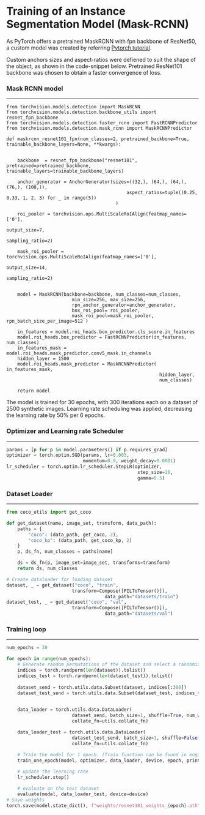 # Training of an Instance Segmentation Model (Mask-RCNN)

As PyTorch offers a pretrained MaskRCNN with fpn backbone of ResNet50, a custom model was created by referring [Pytorch tutorial](https://pytorch.org/tutorials/intermediate/torchvision_tutorial.html#defining-your-model). 

Custom anchors sizes and aspect-ratios were defiened to suit the shape of the object, as shown in the code-snippet below. Pretrained ResNet101 backbone was chosen to obtain a faster convergence of loss.

### Mask RCNN model
----
```python3
from torchvision.models.detection import MaskRCNN
from torchvision.models.detection.backbone_utils import resnet_fpn_backbone
from torchvision.models.detection.faster_rcnn import FastRCNNPredictor
from torchvision.models.detection.mask_rcnn import MaskRCNNPredictor

def maskrcnn_resnet101_fpn(num_classes=2, pretrained_backbone=True, trainable_backbone_layers=None, **kwargs):
    
    
    backbone  = resnet_fpn_backbone("resnet101", pretrained=pretrained_backbone, trainable_layers=trainable_backbone_layers)
    
    anchor_generator = AnchorGenerator(sizes=((32,), (64,), (64,), (76,), (100,)),
                                            aspect_ratios=tuple((0.25, 0.33, 1, 2, 3) for _ in range(5))
                                        )

    roi_pooler = torchvision.ops.MultiScaleRoIAlign(featmap_names=['0'],
                                                         output_size=7,
                                                         sampling_ratio=2)

    mask_roi_pooler = torchvision.ops.MultiScaleRoIAlign(featmap_names=['0'],
                                                              output_size=14,
                                                              sampling_ratio=2)
                                                                 

    model = MaskRCNN(backbone=backbone, num_classes=num_classes, 
                        min_size=256, max_size=256,
                        rpn_anchor_generator=anchor_generator,
                        box_roi_pool= roi_pooler,
                        mask_roi_pool=mask_roi_pooler, rpn_batch_size_per_image=512 )

    in_features = model.roi_heads.box_predictor.cls_score.in_features
    model.roi_heads.box_predictor = FastRCNNPredictor(in_features, num_classes)
    in_features_mask = model.roi_heads.mask_predictor.conv5_mask.in_channels
    hidden_layer = 1500
    model.roi_heads.mask_predictor = MaskRCNNPredictor( in_features_mask,
                                                        hidden_layer,   
                                                        num_classes) 

    return model
```

The model is trained for 30 epochs, with 300 iterations each on a dataset of 2500 synthetic images. Learning rate scheduling was applied, decreasing the learning rate by 50% per 6 epochs. 

### Optimizer and Learning rate Scheduler
----
```python
params = [p for p in model.parameters() if p.requires_grad]
optimizer = torch.optim.SGD(params, lr=0.003,
                            momentum=0.9, weight_decay=0.0001)
lr_scheduler = torch.optim.lr_scheduler.StepLR(optimizer,
                                                step_size=10,
                                                gamma=0.5)
```
### Dataset Loader
----
```python
from coco_utils import get_coco

def get_dataset(name, image_set, transform, data_path):
    paths = {
        "coco": (data_path, get_coco, 2),  
        "coco_kp": (data_path, get_coco_kp, 2)
    }
    p, ds_fn, num_classes = paths[name]

    ds = ds_fn(p, image_set=image_set, transforms=transform)
    return ds, num_classes

# Create dataloader for loading dataset
dataset, _ = get_dataset("coco", "train",
                        transform=Compose([PILToTensor()]),
                                    data_path="datasets/train")
dataset_test, _ = get_dataset("coco", "val",
                        transform=Compose([PILToTensor()]),
                                    data_path="datasets/val")


```

### Training loop
----
```python
num_epochs = 30

for epoch in range(num_epochs):
    # Generate random permutations of the dataset and select a randomized sample of 300 images for train and 60 images for test epoch from the dataloader. 
    indices = torch.randperm(len(dataset)).tolist()
    indices_test = torch.randperm(len(dataset_test)).tolist()
 
    dataset_send = torch.utils.data.Subset(dataset, indices[:300])
    dataset_test_send = torch.utils.data.Subset(dataset_test, indices_test[:60])

    
    data_loader = torch.utils.data.DataLoader(
                        dataset_send, batch_size=1, shuffle=True, num_workers=0,
                        collate_fn=utils.collate_fn)

    data_loader_test = torch.utils.data.DataLoader(
                        dataset_test_send, batch_size=1, shuffle=False, num_workers=0,
                        collate_fn=utils.collate_fn)
                        
    # Train the model for 1 epoch. (Train function can be found in engine.py)
    train_one_epoch(model, optimizer, data_loader, device, epoch, print_freq=30)

    # update the learning rate
    lr_scheduler.step()

    # evaluate on the test dataset
    evaluate(model, data_loader_test, device=device)
# Save weights            
torch.save(model.state_dict(), f"weights/resnet101_weights_{epoch}.pth")
```
